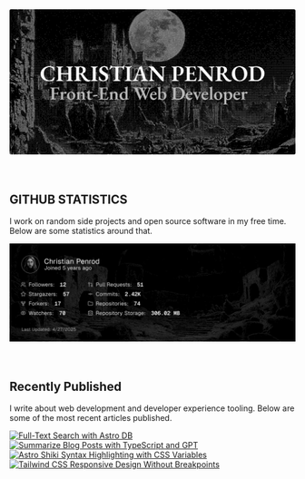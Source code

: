 
<picture>
  <source media="(prefers-color-scheme: dark)" srcset="assets/banner.dark.png?v=f0b099d7-8405-45c9-9283-622f86b147c5" width="843px" />
  <source media="(prefers-color-scheme: light)" srcset="assets/banner.light.png?v=f0b099d7-8405-45c9-9283-622f86b147c5" width="843px" />
  <img src="assets/banner.dark.png?v=f0b099d7-8405-45c9-9283-622f86b147c5" alt="Banner" width="843px" />
</picture>
<br />
<br />
<br />
<h2>GITHUB STATISTICS</h2>
<p>I work on random side projects and open source software in my free time. Below are some statistics around that.</p>
<picture>
  <source media="(prefers-color-scheme: dark)" srcset="assets/statistics.dark.png?v=f0b099d7-8405-45c9-9283-622f86b147c5" width="843px" />
  <source media="(prefers-color-scheme: light)" srcset="assets/statistics.light.png?v=f0b099d7-8405-45c9-9283-622f86b147c5" width="843px" />
  <img src="assets/statistics.dark.png?v=f0b099d7-8405-45c9-9283-622f86b147c5" alt="Github Statistics" width="843px" />
</picture>
<br />
<br />
<br />
<h2>Recently Published</h2>
<p>I write about web development and developer experience tooling. Below are some of the most recent articles published.</p>
<a href="https://christianpenrod.com/blog/full-text-search-with-astro-db"><img src="https://christianpenrod.com/blog/full-text-search-with-astro-db.png?v=f0b099d7-8405-45c9-9283-622f86b147c5" alt="Full-Text Search with Astro DB" width="421px" /></a>
<a href="https://christianpenrod.com/blog/summarize-blog-posts-with-typescript-and-gpt"><img src="https://christianpenrod.com/blog/summarize-blog-posts-with-typescript-and-gpt.png?v=f0b099d7-8405-45c9-9283-622f86b147c5" alt="Summarize Blog Posts with TypeScript and GPT" width="421px" /></a>
<a href="https://christianpenrod.com/blog/astro-shiki-syntax-highlighting-with-css-variables"><img src="https://christianpenrod.com/blog/astro-shiki-syntax-highlighting-with-css-variables.png?v=f0b099d7-8405-45c9-9283-622f86b147c5" alt="Astro Shiki Syntax Highlighting with CSS Variables" width="421px" /></a>
<a href="https://christianpenrod.com/blog/tailwindcss-responsive-design-without-breakpoints"><img src="https://christianpenrod.com/blog/tailwindcss-responsive-design-without-breakpoints.png?v=f0b099d7-8405-45c9-9283-622f86b147c5" alt="Tailwind CSS Responsive Design Without Breakpoints" width="421px" /></a>
